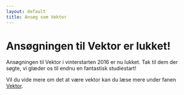 ```yaml
---
layout: default
title: Ansøg som Vektor
---
```

<h1>Ansøgningen til Vektor er lukket!</h1>

<p>Ansøgningen til Vektor i vinterstarten 2016 er nu lukket. Tak til dem der søgte, vi glæder os til endnu en fantastisk studiestart! 
</p>

<p>Vil du vide mere om det at være vektor kan du læse mere under fanen <a href="https://blivawesome.dk/vektor.html">Vektor</a>.</p>